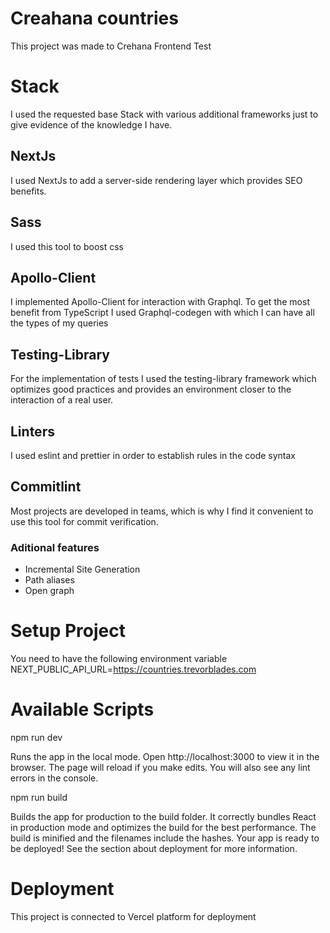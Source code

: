 # Creahana countries
This project was made to Crehana Frontend Test 


# Stack
I used the requested base Stack with various additional frameworks just to give evidence of the knowledge I have. 

## NextJs
I used NextJs to add a server-side rendering layer which provides SEO benefits.

## Sass
I used this tool to boost css

## Apollo-Client
I implemented Apollo-Client for interaction with Graphql. To get the most benefit from TypeScript I used Graphql-codegen with which I can have all the types of my queries

##  Testing-Library
For the implementation of tests I used the testing-library framework which optimizes good practices and provides an environment closer to the interaction of a real user.


## Linters
I used eslint and prettier in order to establish rules in the code syntax

##  Commitlint
Most projects are developed in teams, which is why I find it convenient to use this tool for commit verification.

### Aditional features
* Incremental Site Generation
* Path aliases
* Open graph


# Setup Project
You need to have the following environment variable
NEXT_PUBLIC_API_URL=https://countries.trevorblades.com

# Available Scripts

npm run dev

Runs the app in the local mode.
Open http://localhost:3000 to view it in the browser.
The page will reload if you make edits.
You will also see any lint errors in the console.

npm run build

Builds the app for production to the build folder.
It correctly bundles React in production mode and optimizes the build for the best performance.
The build is minified and the filenames include the hashes.
Your app is ready to be deployed!
See the section about deployment for more information.

# Deployment
This project is connected to Vercel platform for deployment